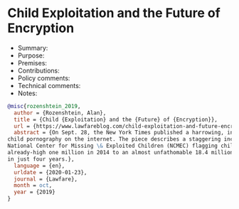 # Child Exploitation and the Future of Encryption

- Summary:
- Purpose:
- Premises:
- Contributions:
- Policy comments:
- Technical comments:
- Notes:

```bib
@misc{rozenshtein_2019,
  author = {Rozenshtein, Alan},
  title = {Child {Exploitation} and the {Future} of {Encryption}},
  url = {https://www.lawfareblog.com/child-exploitation-and-future-encryption},
  abstract = {On Sept. 28, the New York Times published a harrowing, in-depth investigative story on the prevalence of
child pornography on the internet. The piece describes a staggering increase in the number of reports to the federal
National Center for Missing \& Exploited Children (NCMEC) flagging child sexual abuse imagery online from an
already-high one million in 2014 to an almost unfathomable 18.4 million in 2018—an increase of almost 1,750 percent
in just four years.},
  language = {en},
  urldate = {2020-01-23},
  journal = {Lawfare},
  month = oct,
  year = {2019}
}
```
